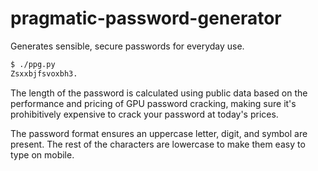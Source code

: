 # pragmatic-password-generator

Generates sensible, secure passwords for everyday use.

```sh
$ ./ppg.py
Zsxxbjfsvoxbh3.
```

The length of the password is calculated using public data based on the performance and pricing of GPU password cracking, making sure it's prohibitively expensive to crack your password at today's prices.

The password format ensures an uppercase letter, digit, and symbol are present.
The rest of the characters are lowercase to make them easy to type on mobile.
